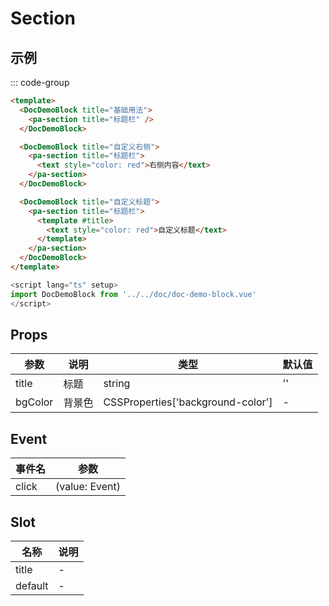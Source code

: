 # Section

## 示例

<!--codes start-->

::: code-group

```html [template]
<template>
  <DocDemoBlock title="基础用法">
    <pa-section title="标题栏" />
  </DocDemoBlock>

  <DocDemoBlock title="自定义右侧">
    <pa-section title="标题栏">
      <text style="color: red">右侧内容</text>
    </pa-section>
  </DocDemoBlock>

  <DocDemoBlock title="自定义标题">
    <pa-section title="标题栏">
      <template #title>
        <text style="color: red">自定义标题</text>
      </template>
    </pa-section>
  </DocDemoBlock>
</template>
```
```ts [script]
<script lang="ts" setup>
import DocDemoBlock from '../../doc/doc-demo-block.vue'
</script>
```

<!--codes end-->

## Props

<!--props start-->

| 参数 | 说明 | 类型 | 默认值 |
| --- | ----- | --- | --- |
| title | 标题 | string |  '' |
| bgColor | 背景色 | CSSProperties['background-color'] | - |

<!--props end-->

## Event

<!--event start-->

| 事件名 | 参数 |
| --- | --- |
| click | (value: Event)  |

<!--event end-->

## Slot

<!--slot start-->

| 名称 | 说明 |
| --- | --- |
| title | - |
| default | - |

<!--slot end-->


